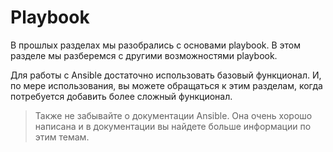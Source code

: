 # Playbook

В прошлых разделах мы разобрались с основами playbook.
В этом разделе мы разберемся с другими возможностями playbook.

Для работы с Ansible достаточно использовать базовый функционал.
И, по мере использования, вы можете обращаться к этим разделам, когда потребуется добавить более сложный функционал.

> Также не забывайте о документации Ansible.
> Она очень хорошо написана и в документации вы найдете больше информации по этим темам.


